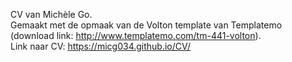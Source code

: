 CV van Michèle Go. <br>
Gemaakt met de opmaak van de Volton template van Templatemo (download link: http://www.templatemo.com/tm-441-volton).<br>
Link naar CV: https://micg034.github.io/CV/

